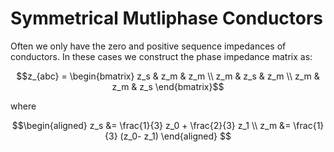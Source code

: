 
# Symmetrical Mutliphase Conductors
Often we only have the zero and positive sequence impedances of conductors. In these cases we
construct the phase impedance matrix as:
```math
z_{abc} = \begin{bmatrix} 
        z_s   & z_m  & z_m \\
        z_m   & z_s  & z_m \\
        z_m   & z_m  & z_s  
\end{bmatrix}
```
where
```math
\begin{aligned}
z_s &= \frac{1}{3} z_0 + \frac{2}{3} z_1 
\\
z_m &= \frac{1}{3} (z_0- z_1)
\end{aligned}  
```